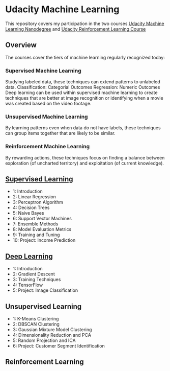 # Udacity Machine Learning
This repository covers my participation in the two courses [Udacity Machine Learning Nanodegree](https://www.udacity.com/course/intro-to-machine-learning-with-tensorflow-nanodegree--nd230) and [Udacity Reinforcement Learning Course](https://classroom.udacity.com/courses/ud600)

## Overview
The courses cover the tiers of machine learning regularly recognized today:
### Supervised Machine Learning
Studying labeled data, these techniques can extend patterns to unlabeled data.
Classification: Categorial Outcomes
Regression: Numeric Outcomes
Deep learning can be used within supervised machine learning to create techniques that are better at image recognition or identifying when a movie was created based on the video footage.

### Unsupervised Machine Learning
By learning patterns even when data do not have labels, these techniques can group items together that are likely to be similar.

### Reinforcement Machine Learning
By rewarding actions, these techniques focus on finding a balance between exploration (of uncharted territory) and exploitation (of current knowledge).

## [Supervised Learning](https://github.com/slisystem/udacity_ml/tree/master/1_Supervised)
- 1: Introduction
- 2: Linear Regression
- 3: Perceptron Algorithm
- 4: Decision Trees
- 5: Naive Bayes
- 6: Support Vector Machines
- 7: Ensemble Methods
- 8: Model Evaluation Metrics
- 9: Training and Tuning
- 10: Project: Income Prediction

## [Deep Learning](https://github.com/slisystem/udacity_ml/tree/master/2_Deep)
- 1: Introduction
- 2: Gradient Descent
- 3: Training Techniques
- 4: TensorFlow
- 5: Project: Image Classification

## Unsupervised Learning
- 1: K-Means Clustering
- 2: DBSCAN Clustering
- 3: Gaussian Mixture Model Clustering
- 4: Dimensionality Reduction and PCA
- 5: Random Projection and ICA
- 6: Project: Customer Segment Identification

## Reinforcement Learning

